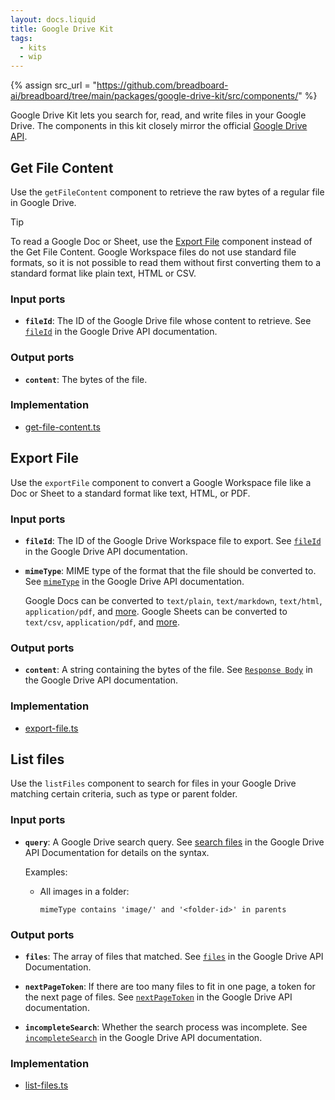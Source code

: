 ```yaml
---
layout: docs.liquid
title: Google Drive Kit
tags:
  - kits
  - wip
---
```


{% assign src_url = "https://github.com/breadboard-ai/breadboard/tree/main/packages/google-drive-kit/src/components/" %}

Google Drive Kit lets you search for, read, and write files in your Google Drive. The components in this kit closely mirror the official [Google
Drive API](https://developers.google.com/drive/api/guides/about-sdk).

## Get File Content

Use the `getFileContent` component to retrieve the raw bytes of a regular file in Google Drive.

> [!TIP]
> To read a Google Doc or Sheet, use the [Export File](#export-file) component
> instead of the Get File Content. Google Workspace files do not use standard
> file formats, so it is not possible to read them without first converting them
> to a standard format like plain text, HTML or CSV.

### Input ports

- **`fileId`**: The ID of the Google Drive file whose content to retrieve. See [`fileId`](https://developers.google.com/drive/api/reference/rest/v3/files/get#body.PATH_PARAMETERS.file_id) in the Google Drive API documentation.

### Output ports

- **`content`**: The bytes of the file.

### Implementation

- [get-file-content.ts]({{src_url}}get-file-content.ts)

## Export File

Use the `exportFile` component to convert a Google Workspace file like a Doc or Sheet to a standard format like text, HTML, or PDF.

### Input ports

- **`fileId`**: The ID of the Google Drive Workspace file to export. See [`fileId`](https://developers.google.com/drive/api/reference/rest/v3/files/get#body.PATH_PARAMETERS.file_id) in the Google Drive API documentation.

- **`mimeType`**: MIME type of the format that the file should be converted to. See [`mimeType`](https://developers.google.com/drive/api/reference/rest/v3/files/export#body.QUERY_PARAMETERS.mime_type) in the Google Drive API documentation.

  Google Docs can be converted to `text/plain`, `text/markdown`, `text/html`, `application/pdf`, and [more](https://developers.google.com/drive/api/guides/ref-export-formats). Google Sheets can be converted to `text/csv`, `application/pdf`, and [more](https://developers.google.com/drive/api/guides/ref-export-formats).

### Output ports

- **`content`**: A string containing the bytes of the file. See
  [`Response Body`](https://developers.google.com/drive/api/reference/rest/v3/files/export#response-body)
  in the Google Drive API documentation.

### Implementation

- [export-file.ts]({{src_url}}export-file.ts)

## List files

Use the `listFiles` component to search for files in your Google Drive matching
certain criteria, such as type or parent folder.

### Input ports

- **`query`**: A Google Drive search query. See [search
  files](https://developers.google.com/drive/api/guides/search-files) in the
  Google Drive API Documentation for details on the syntax.

  Examples:

  - All images in a folder:
    ```
    mimeType contains 'image/' and '<folder-id>' in parents
    ```

### Output ports

- **`files`**: The array of files that matched. See
  [`files`](https://developers.google.com/drive/api/reference/rest/v3/files/list#body.FileList.FIELDS.files)
  in the Google Drive API Documentation.

- **`nextPageToken`**: If there are too many files to fit in one page, a token for the next page of files. See [`nextPageToken`](https://developers.google.com/drive/api/reference/rest/v3/files/list#body.FileList.FIELDS.next_page_token) in the Google Drive API documentation.

- **`incompleteSearch`**: Whether the search process was incomplete. See
  [`incompleteSearch`](https://developers.google.com/drive/api/reference/rest/v3/files/list#body.FileList.FIELDS.incomplete_search)
  in the Google Drive API documentation.

### Implementation

- [list-files.ts]({{src_url}}list-files.ts)
